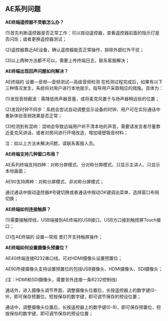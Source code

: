 ## AE系列问题

**AE终端遥控器不灵敏怎么办？**

(1)首先判断遥控器是否正常工作：可以按动遥控器，查看遥控器前面的指示灯是否闪烁；或者更换遥控器测试；

(2)遥控器靠近AE设备，确认遥控器能否正常操作，排除外部红外干扰；

(3)以上两种方法都不可以，需要上传终端日志，联系客服解决；

**AE终端出现回声问题如何解决？**

AE终端的  设置—音频—音频测试—高级音频检测  在检测过程完成后，如果有以下三种情况发生，系统将对用户进行本地提示，指导用户采取相应的措施。具体为：

(1)发现音频截波：需降低扬声器音量，或将麦克风置于与扬声器稍远些的位置；

(2)发现时钟不同步：系统会尝试自动调整显示设备的时钟，用户可在实际通话中重新体验音频效果是否正常；

(3)检测到有混响：混响会导致远端用户听不清本地的声音，需要请发言者尽量靠近麦克风讲话，或者对房间进行环境改造，增加墙壁吸音材料；

注：如以上方法未解决问题，请联系客服人员。

**AE终端支持几种窗口布局？**

AE系列终端支持四种：对称分屏模式、分对称分屏模式、只显示主讲人、只显示本地画面；

AE90支持两种：对称分屏模式、非对称分屏模式；

通过通话中按动遥控器#号键切换或者通话中按动OK键调出菜单，选择窗口布局切换；

**AE终端如何连接触屏？**

(1)需要接触控线，USB端接到AE终端的USB接口，USB方口接到触控屏Touch接口；

(2)在AE终端的  设置—常规  里打开支持触屏操作；

**AE终端如何设置摄像头预置位？**

AE40终端连接R232串口线，可对HDMI摄像头设置预置位；

AE90所接摄像头支持设置预置位的包括USB摄像头、HDMI摄像头、SDI摄像头；

(注：HDMI和SDI摄像头，需要另外连接一条R232控制线)

通话外，进入摄像头调节界面，调整摄像头位置后，长按遥控器上的数字键(0-9)，即可保存预置位，短按保存的数字键，即可调节保存的预设位置；

通话中，调整摄像头位置后，长按遥控器上的数字键(0-9)，即可保存预置位，短按保存的数字键，即可调节保存的预设位置；